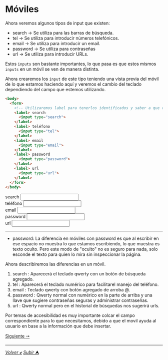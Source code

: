 # Móviles

Ahora veremos algunos tipos de input que existen:

* search -> Se utiliza para las barras de búsqueda.
* tel -> Se utiliza para introducir números telefónicos.
* email -> Se utiliza para introducir un email.
* password -> Se utiliza para contraseñas
* url -> Se utiliza para introducir URLs.

Estos `inputs` son bastante importantes, lo que pasa es que estos mismos `inputs` en un móvil se ven de manera distinta.

Ahora crearemos los `input` de este tipo teniendo una vista previa del móvil de lo que estamos haciendo aquí y veremos el cambio del teclado dependiendo del campo que estemos utilizando.

~~~html
<body>
  <form>
    <!-- Utilizaremos label para tenerlos identificados y saber a que corresponde cada cosa -->
    <label> search
      <input type="search">
    </label>
    <label> teléfono
      <input type="tel">
    </label>
    <label> email
      <input type="email">
    </label>
    <label> password
      <input type="password">
    </label>
    <label> url
      <input type="url">
    </label>
  </form>
</body>
~~~

<body>
  <form>
    <!-- Utilizaremos label para tenerlos identificados y saber a que corresponde cada cosa -->
  <div>
    <label> search
      <input type="search">
    </label>
  </div>
  <div>
    <label> teléfono
      <input type="tel">
    </label>
  </div>
  <div>
    <label> email
      <input type="email">
    </label>
  </div>
  <div>
    <label> password
      <input type="password">
    </label>
  </div>
  <div>
    <label> url
      <input type="url">
    </label>
  </div>  
  </form>
</body>

---
* password: La diferencia en móviles con password es que al escribir en ese espacio no muestra lo que estamos escribiendo, lo que muestra es texto oculto. Pero este modo de "oculto" no es seguro para nada, solo esconde el texto para quien lo mira sin inspeccionar la página.

Ahora describiremos las diferencias en un móvil.

1. search   : Aparecerá el teclado qwerty con un botón de búsqueda agregado.
2. tel      : Aparecerá el teclado numérico para facilitarel manejo del teléfono.
3. email    : Teclado qwerty con botón agregado de arroba @.
4. password : Qwerty normal con numérico en la parte de arriba y una llave que sugiere contraseñas seguras y administrar contraseñas.
5. url      : Qwerty normal pero en el historial de búsquedas nos sugerirá urls.

Por temas de accesibilidad es muy importante colcar el campo correspondiente para lo que necesitamos, debido a que el movil ayuda al usuario en base a la información que debe insertar.



[Siguiente **&#129042;**](/markdown/027_Formularios_Inputs_Extrass.md "")

---
[*Volver* **&ldca;**](/markdown/README.md "Ir a Readme") [*Subir* **&#11165;**](# "Ir al título")





